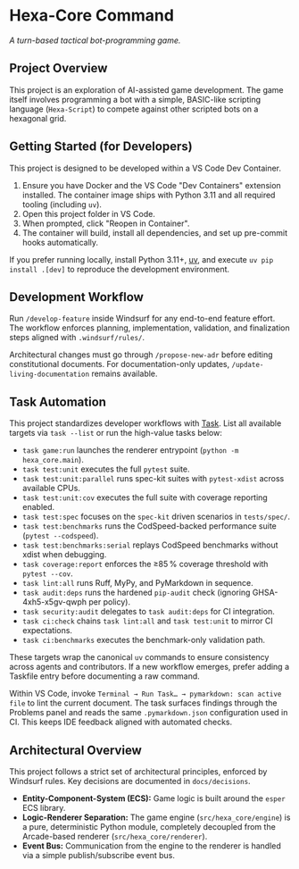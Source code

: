 # Hexa-Core Command

*A turn-based tactical bot-programming game.*

## Project Overview

This project is an exploration of AI-assisted game development. The game itself involves programming a bot with a simple, BASIC-like scripting language (`Hexa-Script`) to compete against other scripted bots on a hexagonal grid.

## Getting Started (for Developers)

This project is designed to be developed within a VS Code Dev Container.

1. Ensure you have Docker and the VS Code "Dev Containers" extension installed. The container image ships with Python 3.11 and all required tooling (including `uv`).
2. Open this project folder in VS Code.
3. When prompted, click "Reopen in Container".
4. The container will build, install all dependencies, and set up pre-commit hooks automatically.

If you prefer running locally, install Python 3.11+, [uv](https://docs.astral.sh/uv/), and execute `uv pip install .[dev]` to reproduce the development environment.

## Development Workflow

Run `/develop-feature` inside Windsurf for any end-to-end feature effort. The workflow enforces planning, implementation, validation, and finalization steps aligned with `.windsurf/rules/`.

Architectural changes must go through `/propose-new-adr` before editing constitutional documents. For documentation-only updates, `/update-living-documentation` remains available.

## Task Automation

This project standardizes developer workflows with [Task](https://taskfile.dev/). List all available targets via `task --list` or run the high-value tasks below:

- `task game:run` launches the renderer entrypoint (`python -m hexa_core.main`).
- `task test:unit` executes the full `pytest` suite.
- `task test:unit:parallel` runs spec-kit suites with `pytest-xdist` across available CPUs.
- `task test:unit:cov` executes the full suite with coverage reporting enabled.
- `task test:spec` focuses on the `spec-kit` driven scenarios in `tests/spec/`.
- `task test:benchmarks` runs the CodSpeed-backed performance suite (`pytest --codspeed`).
- `task test:benchmarks:serial` replays CodSpeed benchmarks without xdist when debugging.
- `task coverage:report` enforces the ≥85 % coverage threshold with `pytest --cov`.
- `task lint:all` runs Ruff, MyPy, and PyMarkdown in sequence.
- `task audit:deps` runs the hardened `pip-audit` check (ignoring GHSA-4xh5-x5gv-qwph per policy).
- `task security:audit` delegates to `task audit:deps` for CI integration.
- `task ci:check` chains `task lint:all` and `task test:unit` to mirror CI expectations.
- `task ci:benchmarks` executes the benchmark-only validation path.

These targets wrap the canonical `uv` commands to ensure consistency across agents and contributors. If a new workflow emerges, prefer adding a Taskfile entry before documenting a raw command.

Within VS Code, invoke `Terminal → Run Task… → pymarkdown: scan active file` to lint the current document.
The task surfaces findings through the Problems panel and reads the same `.pymarkdown.json` configuration used in CI.
This keeps IDE feedback aligned with automated checks.

## **Architectural Overview**

This project follows a strict set of architectural principles, enforced by Windsurf rules. Key decisions are documented in `docs/decisions`.

- **Entity-Component-System (ECS):** Game logic is built around the `esper` ECS library.
- **Logic-Renderer Separation:** The game engine (`src/hexa_core/engine`) is a pure, deterministic Python module, completely decoupled from the Arcade-based renderer (`src/hexa_core/renderer`).
- **Event Bus:** Communication from the engine to the renderer is handled via a simple publish/subscribe event bus.
